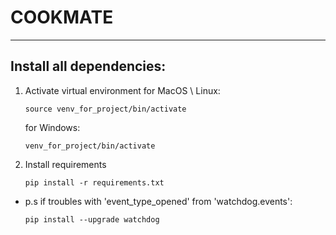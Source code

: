 # COOKMATE

---

## Install all dependencies:
1. Activate virtual environment
    for MacOS \ Linux:
    ```
    source venv_for_project/bin/activate
    ```
    for Windows:
    ```
    venv_for_project/bin/activate
    ```

2. Install requirements
    ```
    pip install -r requirements.txt
    ```

* p.s if troubles with 'event_type_opened' from 'watchdog.events':
    ```
    pip install --upgrade watchdog
    ```
